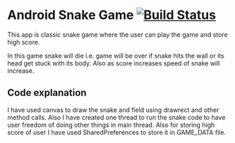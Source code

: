 # Android Snake Game [![Build Status][travis-image]][travis-url]

This app is classic snake game where the user can play the game and store high score.

In this game snake will die i.e. game will be over if snake hits the wall or its head get stuck with its body.
Also as score increases speed of snake will increase.

## Code explanation

I have used canvas to draw the snake and field using drawrect and other method calls.
Also I have created one thread to run the snake code to have user freedom of doing other things in main thread.
Also for storing high score of user I have used SharedPreferences to store it in GAME_DATA file.


<!-- Markdown link & img dfn's -->
[travis-image]: https://img.shields.io/travis/dbader/node-datadog-metrics/master.svg?style=flat-square
[travis-url]: https://travis-ci.org/dbader/node-datadog-metrics
